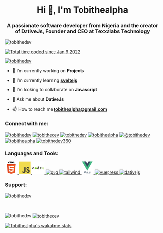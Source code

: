 <h1 align="center">Hi 👋, I'm Tobithealpha</h1>
<h3 align="center">A passionate software developer from Nigeria and the creator of DativeJs, Founder and CEO at Texxalabs Technology</h3>

<p align="left"> <img src="https://komarev.com/ghpvc/?username=tobithedev&label=Profile%20views&color=0e75b6&style=flat" alt="tobithedev" /> </p>
<a href="https://wakatime.com/@0c76e0d7-5b52-47a6-8ab8-fa3643e3aab3"><img src="https://wakatime.com/badge/user/0c76e0d7-5b52-47a6-8ab8-fa3643e3aab3.svg" alt="Total time coded since Jan 9 2022" /></a>

<p align="left"> <a href="https://github.com/ryo-ma/github-profile-trophy"><img src="https://github-profile-trophy.vercel.app/?username=tobithedev" alt="tobithedev" /></a> </p>

- 🔭 I’m currently working on **Projects**

- 🌱 I’m currently learning **[sveltejs](https://svelte.dev)**

- 👯 I’m looking to collaborate on **Javascript**

- 💬 Ask me about **DativeJs**

- 📫 How to reach me **tobithealpha@gmail.com**

<h3 align="left">Connect with me:</h3>
<p align="left">
<a href="https://codepen.io/tobithedev" target="blank"><img align="center" src="https://raw.githubusercontent.com/rahuldkjain/github-profile-readme-generator/master/src/images/icons/Social/codepen.svg" alt="tobithedev" height="30" width="40" /></a>
<a href="https://dev.to/tobithedev" target="blank"><img align="center" src="https://cdn.jsdelivr.net/npm/simple-icons@3.0.1/icons/dev-dot-to.svg" alt="tobithedev" height="30" width="40" /></a>
<a href="https://linkedin.com/in/tobithealpha" target="blank"><img align="center" src="https://raw.githubusercontent.com/rahuldkjain/github-profile-readme-generator/master/src/images/icons/Social/linked-in-alt.svg" alt="tobithedev" height="30" width="40" /></a>
<a href="https://instagram.com/tobithealpha" target="blank"><img align="center" src="https://raw.githubusercontent.com/rahuldkjain/github-profile-readme-generator/master/src/images/icons/Social/instagram.svg" alt="tobithealpha" height="30" width="40" /></a>
<a href="https://medium.com/@tobithedev" target="blank"><img align="center" src="https://raw.githubusercontent.com/rahuldkjain/github-profile-readme-generator/master/src/images/icons/Social/medium.svg" alt="@tobithedev" height="30" width="40" /></a>
<a href="https://twitter.com/tobithealpha_" target="blank"><img align="center" src="https://raw.githubusercontent.com/rahuldkjain/github-profile-readme-generator/master/src/images/icons/Social/twitter.svg" alt="tobithealpha" height="30" width="40" /></a>
 <a href="https://www.facebook.com/therealtobithealpha/" target="blank"><img align="center" src="https://raw.githubusercontent.com/rahuldkjain/github-profile-readme-generator/master/src/images/icons/Social/facebook.svg" alt="tobithedev360" height="30" width="40" /></a>
</p>

<h3 align="left">Languages and Tools:</h3>
<p align="left"> <a href="https://www.w3.org/html/" target="_blank"> <img src="https://raw.githubusercontent.com/devicons/devicon/master/icons/html5/html5-original-wordmark.svg" alt="html5" width="40" height="40"/> </a> <a href="https://developer.mozilla.org/en-US/docs/Web/JavaScript" target="_blank"> <img src="https://raw.githubusercontent.com/devicons/devicon/master/icons/javascript/javascript-original.svg" alt="javascript" width="40" height="40"/> </a> <a href="https://nodejs.org" target="_blank"> <img src="https://raw.githubusercontent.com/devicons/devicon/master/icons/nodejs/nodejs-original-wordmark.svg" alt="nodejs" width="40" height="40"/> </a> <a href="https://pugjs.org" target="_blank"> <img src="https://cdn.worldvectorlogo.com/logos/pug.svg" alt="pug" width="40" height="40"/> </a> <a href="https://tailwindcss.com/" target="_blank"> <img src="https://www.vectorlogo.zone/logos/tailwindcss/tailwindcss-icon.svg" alt="tailwind" width="40" height="40"/> </a> <a href="https://vuejs.org/" target="_blank"> <img src="https://raw.githubusercontent.com/devicons/devicon/master/icons/vuejs/vuejs-original-wordmark.svg" alt="vuejs" width="40" height="40"/> </a> <a href="https://vuepress.vuejs.org/" target="_blank"> <img src="https://raw.githubusercontent.com/AliasIO/wappalyzer/master/src/drivers/webextension/images/icons/VuePress.svg" alt="vuepress" width="40" height="40"/> </a>  <a href="https://dativejs.js.org/" target="_blank"> <img src="https://dativejs.js.org/public/logo.png" alt="dativejs" width="40" height="40"/> </a></p>


<h3 align="left">Support:</h3>
<p><a href="https://www.buymeacoffee.com/tobithedev"> <img align="left" src="https://cdn.buymeacoffee.com/buttons/v2/default-yellow.png" height="50" width="210" alt="tobithedev" /></a></p><br><br><br />


<p><img align="left" src="https://github-readme-stats.vercel.app/api/top-langs?username=tobithedev&show_icons=true&locale=en&layout=compact" alt="tobithedev" /></p>

<p>&nbsp;<img align="center" src="https://github-readme-stats.vercel.app/api?username=tobithedev&show_icons=true&locale=en" alt="tobithedev" /></p>


[![Tobithealpha's wakatime stats](https://github-readme-stats.vercel.app/api/wakatime?username=tobithedev)](https://github.com/anuraghazra/github-readme-stats)
